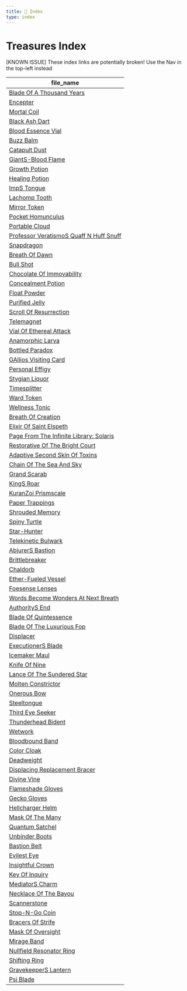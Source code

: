 ```yaml
---
title: 📑 Index
type: index
---
```


# Treasures Index

[KNOWN ISSUE] These index links are potentially broken! Use the Nav in the top-left instead

| file_name                                                                                         |
| ------------------------------------------------------------------------------------------------- |
| [Blade Of A Thousand Years](../Blade%20Of%20A%20Thousand%20Years)                                 |
| [Encepter](../Encepter)                                                                           |
| [Mortal Coil](../Mortal%20Coil)                                                                   |
| [Black Ash Dart](../Black%20Ash%20Dart)                                                           |
| [Blood Essence Vial](../Blood%20Essence%20Vial)                                                   |
| [Buzz Balm](../Buzz%20Balm)                                                                       |
| [Catapult Dust](../Catapult%20Dust)                                                               |
| [GiantS-Blood Flame](../GiantS-Blood%20Flame)                                                     |
| [Growth Potion](../Growth%20Potion)                                                               |
| [Healing Potion](../Healing%20Potion)                                                             |
| [ImpS Tongue](../ImpS%20Tongue)                                                                   |
| [Lachomp Tooth](../Lachomp%20Tooth)                                                               |
| [Mirror Token](../Mirror%20Token)                                                                 |
| [Pocket Homunculus](../Pocket%20Homunculus)                                                       |
| [Portable Cloud](../Portable%20Cloud)                                                             |
| [Professor VeratismoS Quaff N Huff Snuff](../Professor%20VeratismoS%20Quaff%20N%20Huff%20Snuff)   |
| [Snapdragon](../Snapdragon)                                                                       |
| [Breath Of Dawn](../Breath%20Of%20Dawn)                                                           |
| [Bull Shot](../Bull%20Shot)                                                                       |
| [Chocolate Of Immovability](../Chocolate%20Of%20Immovability)                                     |
| [Concealment Potion](../Concealment%20Potion)                                                     |
| [Float Powder](../Float%20Powder)                                                                 |
| [Purified Jelly](../Purified%20Jelly)                                                             |
| [Scroll Of Resurrection](../Scroll%20Of%20Resurrection)                                           |
| [Telemagnet](../Telemagnet)                                                                       |
| [Vial Of Ethereal Attack](../Vial%20Of%20Ethereal%20Attack)                                       |
| [Anamorphic Larva](../Anamorphic%20Larva)                                                         |
| [Bottled Paradox](../Bottled%20Paradox)                                                           |
| [GAllios Visiting Card](../GAllios%20Visiting%20Card)                                             |
| [Personal Effigy](../Personal%20Effigy)                                                           |
| [Stygian Liquor](../Stygian%20Liquor)                                                             |
| [Timesplitter](../Timesplitter)                                                                   |
| [Ward Token](../Ward%20Token)                                                                     |
| [Wellness Tonic](../Wellness%20Tonic)                                                             |
| [Breath Of Creation](../Breath%20Of%20Creation)                                                   |
| [Elixir Of Saint Elspeth](../Elixir%20Of%20Saint%20Elspeth)                                       |
| [Page From The Infinite Library: Solaris](../Page%20From%20The%20Infinite%20Library%3A%20Solaris) |
| [Restorative Of The Bright Court](../Restorative%20Of%20The%20Bright%20Court)                     |
| [Adaptive Second Skin Of Toxins](../Adaptive%20Second%20Skin%20Of%20Toxins)                       |
| [Chain Of The Sea And Sky](../Chain%20Of%20The%20Sea%20And%20Sky)                                 |
| [Grand Scarab](../Grand%20Scarab)                                                                 |
| [KingS Roar](../KingS%20Roar)                                                                     |
| [KuranZoi Prismscale](../KuranZoi%20Prismscale)                                                   |
| [Paper Trappings](../Paper%20Trappings)                                                           |
| [Shrouded Memory](../Shrouded%20Memory)                                                           |
| [Spiny Turtle](../Spiny%20Turtle)                                                                 |
| [Star-Hunter](../Star-Hunter)                                                                     |
| [Telekinetic Bulwark](../Telekinetic%20Bulwark)                                                   |
| [AbjurerS Bastion](../AbjurerS%20Bastion)                                                         |
| [Brittlebreaker](../Brittlebreaker)                                                               |
| [Chaldorb](../Chaldorb)                                                                           |
| [Ether-Fueled Vessel](../Ether-Fueled%20Vessel)                                                   |
| [Foesense Lenses](../Foesense%20Lenses)                                                           |
| [Words Become Wonders At Next Breath](../Words%20Become%20Wonders%20At%20Next%20Breath)           |
| [AuthorityS End](../AuthorityS%20End)                                                             |
| [Blade Of Quintessence](../Blade%20Of%20Quintessence)                                             |
| [Blade Of The Luxurious Fop](../Blade%20Of%20The%20Luxurious%20Fop)                               |
| [Displacer](../Displacer)                                                                         |
| [ExecutionerS Blade](../ExecutionerS%20Blade)                                                     |
| [Icemaker Maul](../Icemaker%20Maul)                                                               |
| [Knife Of Nine](../Knife%20Of%20Nine)                                                             |
| [Lance Of The Sundered Star](../Lance%20Of%20The%20Sundered%20Star)                               |
| [Molten Constrictor](../Molten%20Constrictor)                                                     |
| [Onerous Bow](../Onerous%20Bow)                                                                   |
| [Steeltongue](../Steeltongue)                                                                     |
| [Third Eye Seeker](../Third%20Eye%20Seeker)                                                       |
| [Thunderhead Bident](../Thunderhead%20Bident)                                                     |
| [Wetwork](../Wetwork)                                                                             |
| [Bloodbound Band](../Bloodbound%20Band)                                                           |
| [Color Cloak](../Color%20Cloak)                                                                   |
| [Deadweight](../Deadweight)                                                                       |
| [Displacing Replacement Bracer](../Displacing%20Replacement%20Bracer)                             |
| [Divine Vine](../Divine%20Vine)                                                                   |
| [Flameshade Gloves](../Flameshade%20Gloves)                                                       |
| [Gecko Gloves](../Gecko%20Gloves)                                                                 |
| [Hellcharger Helm](../Hellcharger%20Helm)                                                         |
| [Mask Of The Many](../Mask%20Of%20The%20Many)                                                     |
| [Quantum Satchel](../Quantum%20Satchel)                                                           |
| [Unbinder Boots](../Unbinder%20Boots)                                                             |
| [Bastion Belt](../Bastion%20Belt)                                                                 |
| [Evilest Eye](../Evilest%20Eye)                                                                   |
| [Insightful Crown](../Insightful%20Crown)                                                         |
| [Key Of Inquiry](../Key%20Of%20Inquiry)                                                           |
| [MediatorS Charm](../MediatorS%20Charm)                                                           |
| [Necklace Of The Bayou](../Necklace%20Of%20The%20Bayou)                                           |
| [Scannerstone](../Scannerstone)                                                                   |
| [Stop-N-Go Coin](../Stop-N-Go%20Coin)                                                             |
| [Bracers Of Strife](../Bracers%20Of%20Strife)                                                     |
| [Mask Of Oversight](../Mask%20Of%20Oversight)                                                     |
| [Mirage Band](../Mirage%20Band)                                                                   |
| [Nullfield Resonator Ring](../Nullfield%20Resonator%20Ring)                                       |
| [Shifting Ring](../Shifting%20Ring)                                                               |
| [GravekeeperS Lantern](../GravekeeperS%20Lantern)                                                 |
| [Psi Blade](../Psi%20Blade)                                                                       |
